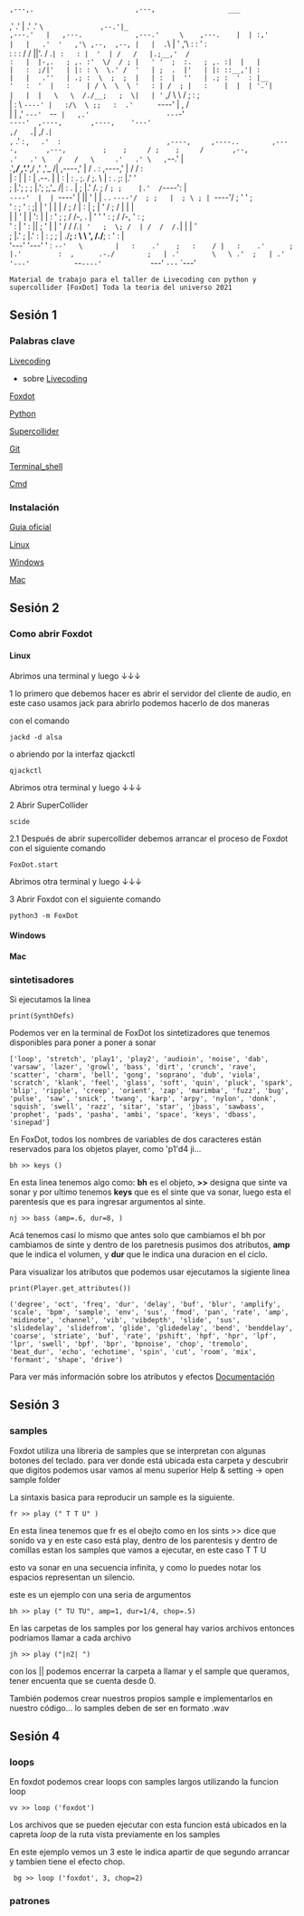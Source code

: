                                                                                                          
                                                                                                         
    ,---,.                         ,---,                  ___                                            
  ,'  .' |                       .'  .' `\              ,--.'|_                                          
,---.'   |   ,---.             ,---.'     \    ,---.    |  | :,'                                         
|   |   .'  '   ,'\ ,--,  ,--, |   |  .`\  |  '   ,'\   :  : ' :                                         
:   :  :   /   /   ||'. \/ .`| :   : |  '  | /   /   |.;__,'  /                                          
:   |  |-,.   ; ,. :'  \/  / ; |   ' '  ;  :.   ; ,. :|  |   |                                           
|   :  ;/|'   | |: : \  \.' /  '   | ;  .  |'   | |: ::__,'| :                                           
|   |   .''   | .; :  \  ;  ;  |   | :  |  ''   | .; :  '  : |__                                         
'   :  '  |   :    | / \  \  \ '   : | /  ; |   :    |  |  | '.'|                                        
|   |  |   \   \  /./__;   ;  \|   | '` ,/   \   \  /   ;  :    ;                                        
|   :  \    `----' |   :/\  \ ;;   :  .'      `----'    |  ,   /                                         
|   | ,'           `---'  `--` |   ,.'                   ---`-'                                          
`----'  ,----,       ,----,    '---'                                                                     
      ,/   .`|     ,/   .`|                                                                              
    ,`   .'  :   ,`   .'  :                          ,----,     ,----..        ,----,       ,---,        
  ;    ;     / ;    ;     /       ,--,             .'   .' \   /   /   \     .'   .' \   ,`--.' |        
.'___,/    ,'.'___,/    ,'      ,'_ /|           ,----,'    | /   .     :  ,----,'    | /    /  :        
|    :     | |    :     |  .--. |  | :           |    :  .  ;.   /   ;.  \ |    :  .  ;:    |.' '        
;    |.';  ; ;    |.';  ;,'_ /| :  . |           ;    |.'  /.   ;   /  ` ; ;    |.'  / `----':  |        
`----'  |  | `----'  |  ||  ' | |  . .           `----'/  ; ;   |  ; \ ; | `----'/  ;     '   ' ;        
    '   :  ;     '   :  ;|  | ' |  | |             /  ;  /  |   :  | ; | '   /  ;  /      |   | |        
    |   |  '     |   |  ':  | | :  ' ;            ;  /  /-, .   |  ' ' ' :  ;  /  /-,     '   : ;        
    '   :  |     '   :  ||  ; ' |  | '           /  /  /.`| '   ;  \; /  | /  /  /.`|     |   | '        
    ;   |.'      ;   |.' :  | : ;  ; |         ./__;      :  \   \  ',  /./__;      :     '   : |        
    '---'        '---'   '  :  `--'   \        |   :    .'    ;   :    / |   :    .'      ;   |.'        
                         :  ,      .-./        ;   | .'        \   \ .'  ;   | .'         '---'          
                          `--`----'            `---'            `---`    `---'                           
                                                                                                         

~~~
Material de trabajo para el taller de Livecoding con python y supercollider [FoxDot] Toda la teoria del universo 2021
~~~


## Sesión 1 


### Palabras clave

[Livecoding](https://toplap.org/about/) 

+ sobre [Livecoding](https://github.com/toplap/awesome-livecoding/)

[Foxdot](https://foxdot.org/)

[Python](https://www.python.org/)

[Supercollider](https://supercollider.github.io/)

[Git](https://git-scm.com/)

[Terminal_shell](https://es.wikipedia.org/wiki/Shell_de_Unix)

[Cmd](https://www.ionos.es/digitalguide/servidores/know-how/comandos-cmd/)


### Instalación 

[Guia oficial](https://foxdot.org/installation/)

[Linux](https://github.com/Noisk8/InstalandoFoxDot-En-linux/blob/master/Debian-Ubuntu/foxdot.sh)

[Windows]()

[Mac]()




## Sesión 2 

### Como abrir Foxdot 

#### Linux 

Abrimos una terminal y luego ↓↓↓


1  lo primero que debemos hacer es abrir el servidor del cliente de audio, en este caso usamos jack para abrirlo podemos hacerlo de dos maneras 

con el comando 
~~~
jackd -d alsa
~~~

o abriendo por la interfaz qjackctl

~~~
qjackctl
~~~


Abrimos otra terminal y luego ↓↓↓

2 Abrir SuperCollider 

~~~
scide
~~~

2.1 Después de abrir supercollider debemos arrancar el proceso de Foxdot con el siguiente comando 

~~~
FoxDot.start
~~~


Abrimos otra terminal y luego ↓↓↓


3 Abrir Foxdot con el siguiente comando 

~~~
python3 -m FoxDot
~~~






#### Windows 

#### Mac


### sintetisadores


Si ejecutamos la linea 
~~~
print(SynthDefs)
~~~

Podemos ver en la terminal de FoxDot los sintetizadores que tenemos disponibles para poner a poner a sonar 

~~~
['loop', 'stretch', 'play1', 'play2', 'audioin', 'noise', 'dab', 'varsaw', 'lazer', 'growl', 'bass', 'dirt', 'crunch', 'rave', 'scatter', 'charm', 'bell', 'gong', 'soprano', 'dub', 'viola', 'scratch', 'klank', 'feel', 'glass', 'soft', 'quin', 'pluck', 'spark', 'blip', 'ripple', 'creep', 'orient', 'zap', 'marimba', 'fuzz', 'bug', 'pulse', 'saw', 'snick', 'twang', 'karp', 'arpy', 'nylon', 'donk', 'squish', 'swell', 'razz', 'sitar', 'star', 'jbass', 'sawbass', 'prophet', 'pads', 'pasha', 'ambi', 'space', 'keys', 'dbass', 'sinepad']
~~~

 En FoxDot, todos los nombres de variables de dos caracteres están reservados para los objetos player, como 'p1'd4 ji...
 
 ~~~
 bh >> keys ()
 ~~~
 
En esta linea tenemos algo como:  **bh**  es el objeto, **>>** designa que sinte va sonar y por ultimo tenemos **keys** que es el sinte que va sonar, luego esta el parentesis que es para ingresar argumentos al sinte.
 
 ~~~
 nj >> bass (amp=.6, dur=8, )
 ~~~
 
 Acá tenemos casí lo mismo que antes solo que cambiamos el bh por cambiamos de sinte y dentro de los paretnesis pusimos dos atributos, **amp** que le indica el volumen, y **dur** que le indica una duracion en el ciclo.
 
 
 
 Para visualizar los atributos que podemos usar ejecutamos la sigiente linea 
 
 ~~~
 print(Player.get_attributes())
 ~~~
 
 ~~~
 ('degree', 'oct', 'freq', 'dur', 'delay', 'buf', 'blur', 'amplify', 'scale', 'bpm', 'sample', 'env', 'sus', 'fmod', 'pan', 'rate', 'amp', 'midinote', 'channel', 'vib', 'vibdepth', 'slide', 'sus', 'slidedelay', 'slidefrom', 'glide', 'glidedelay', 'bend', 'benddelay', 'coarse', 'striate', 'buf', 'rate', 'pshift', 'hpf', 'hpr', 'lpf', 'lpr', 'swell', 'bpf', 'bpr', 'bpnoise', 'chop', 'tremolo', 'beat_dur', 'echo', 'echotime', 'spin', 'cut', 'room', 'mix', 'formant', 'shape', 'drive')
 ~~~
 
 Para ver más información sobre los atributos y efectos [Documentación](https://foxdot.org/docs/player-attributes/)

 
 ## Sesión 3 
 
 ### samples
 
 Foxdot utiliza una libreria de samples que se interpretan con algunas botones del teclado. para ver donde está ubicada esta carpeta y descubrir que digitos podemos usar vamos al  menu superior Help & setting → open sample folder
 
 La sintaxis basica para reproducir un sample es la siguiente.
 
 ~~~
 fr >> play (" T T U" )
 ~~~
 
 En esta linea tenemos que fr es el obejto como en los sints >> dice que sonido va y en este caso está play, dentro de los parentesis y dentro de comillas estan los samples que vamos a ejecutar, en este caso T T U 
 
 esto va sonar en una secuencia infinita, y como lo puedes notar los espacios representan un silencio. 
 
 
  este es un ejemplo con una seria de argumentos 
  
 ~~~
 bh >> play (" TU TU", amp=1, dur=1/4, chop=.5)
 ~~~
 
 En las carpetas de los samples por los general hay varios archivos entonces podriamos llamar a cada archivo 
 
 ~~~
 jh >> play ("|n2| ")
~~~

con los || podemos encerrar la carpeta a llamar y el sample que queramos, tener encuenta que se cuenta desde 0.

También podemos crear nuestros propios sample e implementarlos en nuestro código... lo samples deben de ser en formato .wav 
 
 
 
 ## Sesión 4
 
 
 ### loops
 
 En foxdot podemos crear loops con samples largos  utilizando la funcion loop
 
 ~~~
 vv >> loop ('foxdot')
~~~

 Los archivos que se pueden ejecutar con esta funcion está ubicados en la capreta _loop_ de la ruta vista previamente en los samples   


En este ejemplo vemos un 3 este le indica apartir de que segundo arrancar y tambien tiene el efecto chop.


~~~
 bg >> loop ('foxdot', 3, chop=2)
~~~


 
 
 ### patrones 

 
 
 
 
 
 
















